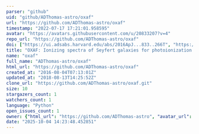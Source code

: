 ```yaml
---
parser: "github"
uid: "github/ADThomas-astro/oxaf"
url: "https://github.com/ADThomas-astro/oxaf"
timestamp: "2022-07-17 17:21:01.958595"
avatar: "https://avatars.githubusercontent.com/u/20833207?v=4"
repo_url: "https://github.com/ADThomas-astro/oxaf"
doi: ["https://ui.adsabs.harvard.edu/abs/2016ApJ...833..266T", "https://ui.adsabs.harvard.edu/abs/2016ascl.soft11011T/abstract"]
title: "OXAF: Ionizing spectra of Seyfert galaxies for photoionization modeling"
name: "oxaf"
full_name: "ADThomas-astro/oxaf"
html_url: "https://github.com/ADThomas-astro/oxaf"
created_at: "2016-08-04T07:13:01Z"
updated_at: "2018-08-13T14:25:52Z"
clone_url: "https://github.com/ADThomas-astro/oxaf.git"
size: 10
stargazers_count: 1
watchers_count: 1
language: "Python"
open_issues_count: 1
owner: {"html_url": "https://github.com/ADThomas-astro", "avatar_url": "https://avatars.githubusercontent.com/u/20833207?v=4", "login": "ADThomas-astro", "type": "User"}
date: "2025-10-04 14:23:48.452851"
---
```

